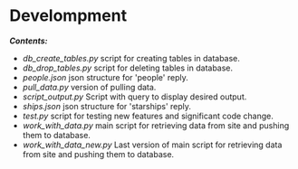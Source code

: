 <h1>Develompment</h1>

<b><i>Contents:</i></b>
- <i>db_create_tables.py</i> script for creating tables in database.
- <i>db_drop_tables.py</i> script for deleting tables in database.
- <i>people.json</i> json structure for 'people' reply.
- <i>pull_data.py</i> version of pulling data.
- <i>script_output.py</i> Script with query to display desired output.
- <i>ships.json</i> json structure for 'starships' reply.
- <i>test.py</i> script for testing new features and significant code change.
- <i>work_with_data.py</i> main script for retrieving data from site and pushing them to database.
- <i>work_with_data_new.py</i> Last version of main script for retrieving data from site and pushing them to database.
